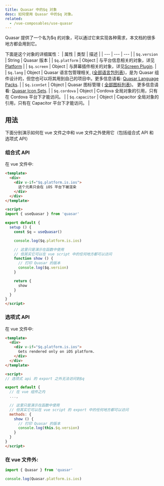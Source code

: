 ```yaml
---
title: Quasar 中的$q 对象
desc: 如何使用 Quasar 中的$q 对象。
related:
  - /vue-composables/use-quasar
---
```

Quasar 提供了一个名为$q 的对象，可以通过它来实现各种需求，本文档的很多地方都会用到它。

下面是这个对象的详细属性：
| 属性 | 类型 | 描述 |
| --- | --- | --- |
| `$q.version` | String | Quasar 版本 |
| `$q.platform` | Object | 与平台信息相关的对象，详见[Platform](/options/platform-detection) |
| `$q.screen` | Object | 与屏幕插件相关的对象，详见[Screen Plugin](/options/screen-plugin). |
| `$q.lang` | Object | Quasar 语言包管理相关,  ([全部语言包列表](https://github.com/quasarframework/quasar/tree/dev/ui/lang))，是为 Quasar 组件设计的，但您也可以将其用到自己的项目中。更多信息请看: [Quasar Language Packs](/options/quasar-language-packs). |
| `$q.iconSet` | Object | Quasar 图标管理 ( [全部图标列表](https://github.com/quasarframework/quasar/tree/dev/ui/icon-set))。 更多信息请看: [Quasar Icon Sets](/options/quasar-icon-sets). |
| `$q.cordova` | Object | Cordova 全局对象的引用，只有在 Cordova 平台下才能访问。 |
| `$q.capacitor` | Object | Capacitor 全局对象的引用，只有在 Capacitor 平台下才能访问。 |

## 用法

下面分别演示如何在 vue 文件之中和 vue 文件之外使用它（包括组合式 API 和 选项式 API）
### 组合式 API

在 vue 文件中:

```html
<template>
  <div>
    <div v-if="$q.platform.is.ios">
      这个元素只会在 iOS 平台下被渲染
    </div>
  </div>
</template>

<script>
import { useQuasar } from 'quasar'

export default {
  setup () {
    const $q = useQuasar()

    console.log($q.platform.is.ios)

    // 这里只是演示在函数中使用
    // 但其实它可以在 vue script 中的任何地方都可以访问
    function show () {
      // 打印 Quasar 的版本
      console.log($q.version)
    }

    return {
      show
    }
  }
}
</script>
```

### 选项式 API

在 vue 文件中:

```html
<template>
  <div>
    <div v-if="$q.platform.is.ios">
      Gets rendered only on iOS platform.
    </div>
  </div>
</template>

<script>
// 选项式 api 的 export 之外无法访问到$q

export default {
  // 在 vue 组件之内
  ...,

  // 这里只是演示在函数中使用
  // 但其实它可以在 vue script 的 export 中的任何地方都可以访问
  methods: {
    show () {
      // 打印 Quasar 的版本
      console.log(this.$q.version)
    }
  }
}
</script>
```

### 在 vue 文件外:

```js
import { Quasar } from 'quasar'

console.log(Quasar.platform.is.ios)
```

